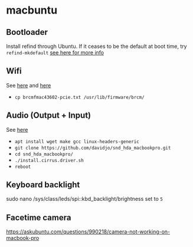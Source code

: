 # macbuntu

## Bootloader
Install refind through Ubuntu. If it ceases to be the default at boot time, try `refind-mkdefault` [see here for more info](https://askubuntu.com/questions/936398/refind-doal-boot-option-disappeared-after-ubuntu-14-to-16-upgrade)

## Wifi
See [here](https://gist.github.com/rob-hills/9134b7352ee7471c4d4f4fbd6454c4b9) and [here](https://bugzilla.kernel.org/show_bug.cgi?id=193121#c74)

- `cp brcmfmac43602-pcie.txt /usr/lib/firmware/brcm/`

## Audio (Output + Input)
See [here](https://askubuntu.com/questions/1254124/ubuntu-20-04-lts-no-sound-on-macbookpro)

- `apt install wget make gcc linux-headers-generic`
- `git clone https://github.com/davidjo/snd_hda_macbookpro.git`
- `cd snd_hda_macbookpro/`
- `./install.cirrus.driver.sh`
- `reboot`

## Keyboard backlight
sudo nano /sys/class/leds/spi\:\:kbd_backlight/brightness
set to `5`

## Facetime camera
https://askubuntu.com/questions/990218/camera-not-working-on-macbook-pro